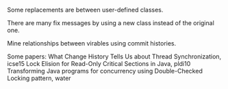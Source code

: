 Some replacements are between user-defined classes.

There are many fix messages by using a new class instead of the original one.

Mine relationships between virables using commit histories.

Some papers:
What Change History Tells Us about Thread Synchronization, icse15
Lock Elision for Read-Only Critical Sections in Java, pldi10
Transforming Java programs for concurrency using Double-Checked Locking pattern, water
